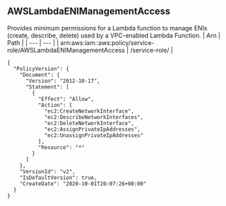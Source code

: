 
## AWSLambdaENIManagementAccess
Provides minimum permissions for a Lambda function to manage ENIs (create, describe, delete) used by a VPC-enabled Lambda Function.
| Arn | Path |
| --- | --- |
| arn:aws:iam::aws:policy/service-role/AWSLambdaENIManagementAccess | /service-role/ |
```
{
  "PolicyVersion": {
    "Document": {
      "Version": "2012-10-17",
      "Statement": [
        {
          "Effect": "Allow",
          "Action": [
            "ec2:CreateNetworkInterface",
            "ec2:DescribeNetworkInterfaces",
            "ec2:DeleteNetworkInterface",
            "ec2:AssignPrivateIpAddresses",
            "ec2:UnassignPrivateIpAddresses"
          ],
          "Resource": "*"
        }
      ]
    },
    "VersionId": "v2",
    "IsDefaultVersion": true,
    "CreateDate": "2020-10-01T20:07:26+00:00"
  }
}
```
